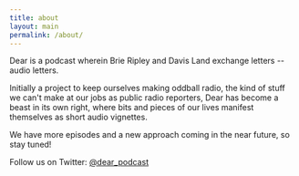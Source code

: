 ```yaml
---
title: about
layout: main
permalink: /about/
---
```


Dear is a podcast wherein Brie Ripley and Davis Land exchange letters -- audio letters.

Initially a project to keep ourselves making oddball radio, the kind of stuff we can't make at our jobs as public radio reporters, Dear has become a beast in its own right, where bits and pieces of our lives manifest themselves as short audio vignettes. 

We have more episodes and a new approach coming in the near future, so stay tuned!

Follow us on Twitter: [@dear_podcast](http://twitter.com/dear_podcast)